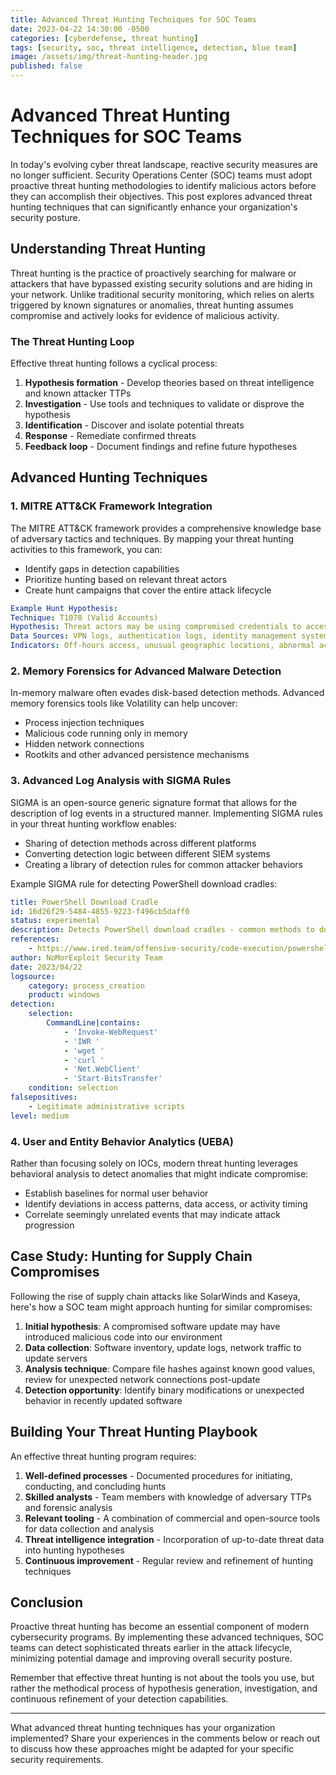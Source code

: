 ```yaml
---
title: Advanced Threat Hunting Techniques for SOC Teams
date: 2023-04-22 14:30:00 -0500
categories: [cyberdefense, threat hunting]
tags: [security, soc, threat intelligence, detection, blue team]
image: /assets/img/threat-hunting-header.jpg
published: false
---
```


# Advanced Threat Hunting Techniques for SOC Teams

In today's evolving cyber threat landscape, reactive security measures are no longer sufficient. Security Operations Center (SOC) teams must adopt proactive threat hunting methodologies to identify malicious actors before they can accomplish their objectives. This post explores advanced threat hunting techniques that can significantly enhance your organization's security posture.

## Understanding Threat Hunting

Threat hunting is the practice of proactively searching for malware or attackers that have bypassed existing security solutions and are hiding in your network. Unlike traditional security monitoring, which relies on alerts triggered by known signatures or anomalies, threat hunting assumes compromise and actively looks for evidence of malicious activity.

### The Threat Hunting Loop

Effective threat hunting follows a cyclical process:

1. **Hypothesis formation** - Develop theories based on threat intelligence and known attacker TTPs
2. **Investigation** - Use tools and techniques to validate or disprove the hypothesis
3. **Identification** - Discover and isolate potential threats
4. **Response** - Remediate confirmed threats
5. **Feedback loop** - Document findings and refine future hypotheses

## Advanced Hunting Techniques

### 1. MITRE ATT&CK Framework Integration

The MITRE ATT&CK framework provides a comprehensive knowledge base of adversary tactics and techniques. By mapping your threat hunting activities to this framework, you can:

- Identify gaps in detection capabilities
- Prioritize hunting based on relevant threat actors
- Create hunt campaigns that cover the entire attack lifecycle

```yaml
Example Hunt Hypothesis:
Technique: T1078 (Valid Accounts)
Hypothesis: Threat actors may be using compromised credentials to access our VPN
Data Sources: VPN logs, authentication logs, identity management systems
Indicators: Off-hours access, unusual geographic locations, abnormal access patterns
```

### 2. Memory Forensics for Advanced Malware Detection

In-memory malware often evades disk-based detection methods. Advanced memory forensics tools like Volatility can help uncover:

- Process injection techniques
- Malicious code running only in memory
- Hidden network connections
- Rootkits and other advanced persistence mechanisms

### 3. Advanced Log Analysis with SIGMA Rules

SIGMA is an open-source generic signature format that allows for the description of log events in a structured manner. Implementing SIGMA rules in your threat hunting workflow enables:

- Sharing of detection methods across different platforms
- Converting detection logic between different SIEM systems
- Creating a library of detection rules for common attacker behaviors

Example SIGMA rule for detecting PowerShell download cradles:

```yaml
title: PowerShell Download Cradle
id: 16d26f29-5484-4855-9223-f496cb5daff0
status: experimental
description: Detects PowerShell download cradles - common methods to download and execute code
references:
    - https://www.ired.team/offensive-security/code-execution/powershell-download-cradles
author: NoMorExploit Security Team
date: 2023/04/22
logsource:
    category: process_creation
    product: windows
detection:
    selection:
        CommandLine|contains:
            - 'Invoke-WebRequest'
            - 'IWR '
            - 'wget '
            - 'curl '
            - 'Net.WebClient'
            - 'Start-BitsTransfer'
    condition: selection
falsepositives:
    - Legitimate administrative scripts
level: medium
```

### 4. User and Entity Behavior Analytics (UEBA)

Rather than focusing solely on IOCs, modern threat hunting leverages behavioral analysis to detect anomalies that might indicate compromise:

- Establish baselines for normal user behavior
- Identify deviations in access patterns, data access, or activity timing
- Correlate seemingly unrelated events that may indicate attack progression

## Case Study: Hunting for Supply Chain Compromises

Following the rise of supply chain attacks like SolarWinds and Kaseya, here's how a SOC team might approach hunting for similar compromises:

1. **Initial hypothesis**: A compromised software update may have introduced malicious code into our environment
2. **Data collection**: Software inventory, update logs, network traffic to update servers
3. **Analysis technique**: Compare file hashes against known good values, review for unexpected network connections post-update
4. **Detection opportunity**: Identify binary modifications or unexpected behavior in recently updated software

## Building Your Threat Hunting Playbook

An effective threat hunting program requires:

1. **Well-defined processes** - Documented procedures for initiating, conducting, and concluding hunts
2. **Skilled analysts** - Team members with knowledge of adversary TTPs and forensic analysis
3. **Relevant tooling** - A combination of commercial and open-source tools for data collection and analysis
4. **Threat intelligence integration** - Incorporation of up-to-date threat data into hunting hypotheses
5. **Continuous improvement** - Regular review and refinement of hunting techniques

## Conclusion

Proactive threat hunting has become an essential component of modern cybersecurity programs. By implementing these advanced techniques, SOC teams can detect sophisticated threats earlier in the attack lifecycle, minimizing potential damage and improving overall security posture.

Remember that effective threat hunting is not about the tools you use, but rather the methodical process of hypothesis generation, investigation, and continuous refinement of your detection capabilities.

---

What advanced threat hunting techniques has your organization implemented? Share your experiences in the comments below or reach out to discuss how these approaches might be adapted for your specific security requirements.
